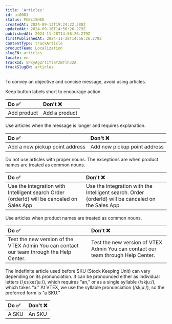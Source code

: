 ```yaml
---
title: 'Articles'
id: ui0001
status: PUBLISHED
createdAt: 2024-09-13T19:24:22.388Z
updatedAt: 2024-09-16T14:56:26.279Z
publishedAt: 2024-11-28T14:56:26.279Z
firstPublishedAt: 2024-11-28T14:56:26.279Z
contentType: trackArticle
productTeam: Localization
slugEN: articles
locale: en
trackId: 5PxyAgZrtiYlaYZBTlhJ2A
trackSlugEN: articles
---
```


To convey an objective and concise message, avoid using articles.

Keep button labels short to encourage action.

| Do ✅ | Don't ❌ |
| :---- | :---- |
| Add product | Add a product |

Use articles when the message is longer and requires explanation.

| Do ✅ | Don't ❌ |
| :---- | :---- |
| Add a new pickup point address | Add new pickup point address |

Do not use articles with proper nouns. The exceptions are when product names are treated as common nouns.


| Do ✅ | Don't ❌ |
| :---- | :---- |
| Use the integration with Intelligent search Order {orderId} will be canceled on Sales App | Use the integration with the Intelligent search. Order {orderId} will be canceled on the Sales App |

Use articles when product names are treated as common nouns.

| Do ✅ | Don't ❌ |
| :---- | :---- |
| Test the new version of the VTEX Admin You can contact our team through the Help Center. | Test the new version of VTEX Admin You can contact our team through Help Center. |

The indefinite article used before SKU (Stock Keeping Unit) can vary depending on its pronunciation. It can be pronounced either as individual letters (/ˌɛsˌkeɪˈjuː/), which requires “an,” or as a single syllable (/skjuː/), which takes “a.” At VTEX, we use the syllable pronunciation (/skjuː/), so the preferred form is “a SKU.”

| Do ✅ | Don't ❌ |
| :---- | :---- |
| A SKU | An SKU |

